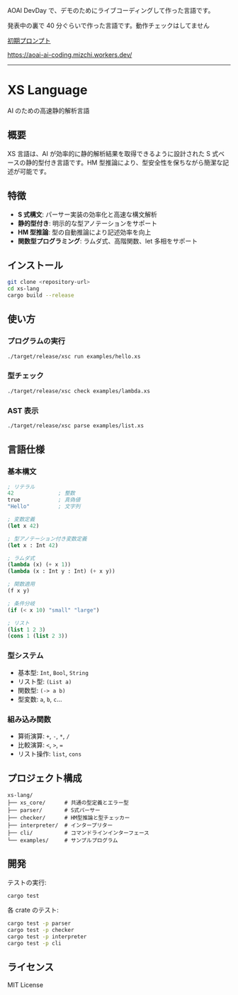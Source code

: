 AOAI DevDay で、デモのためにライブコーディングして作った言語です。

発表中の裏で 40 分ぐらいで作った言語です。動作チェックはしてません

[初期プロンプト](./CLAUDE)

https://aoai-ai-coding.mizchi.workers.dev/

---

# XS Language

AI のための高速静的解析言語

## 概要

XS 言語は、AI が効率的に静的解析結果を取得できるように設計された S 式ベースの静的型付き言語です。HM 型推論により、型安全性を保ちながら簡潔な記述が可能です。

## 特徴

- **S 式構文**: パーサー実装の効率化と高速な構文解析
- **静的型付き**: 明示的な型アノテーションをサポート
- **HM 型推論**: 型の自動推論により記述効率を向上
- **関数型プログラミング**: ラムダ式、高階関数、let 多相をサポート

## インストール

```bash
git clone <repository-url>
cd xs-lang
cargo build --release
```

## 使い方

### プログラムの実行

```bash
./target/release/xsc run examples/hello.xs
```

### 型チェック

```bash
./target/release/xsc check examples/lambda.xs
```

### AST 表示

```bash
./target/release/xsc parse examples/list.xs
```

## 言語仕様

### 基本構文

```lisp
; リテラル
42              ; 整数
true            ; 真偽値
"Hello"         ; 文字列

; 変数定義
(let x 42)

; 型アノテーション付き変数定義
(let x : Int 42)

; ラムダ式
(lambda (x) (+ x 1))
(lambda (x : Int y : Int) (+ x y))

; 関数適用
(f x y)

; 条件分岐
(if (< x 10) "small" "large")

; リスト
(list 1 2 3)
(cons 1 (list 2 3))
```

### 型システム

- 基本型: `Int`, `Bool`, `String`
- リスト型: `(List a)`
- 関数型: `(-> a b)`
- 型変数: `a`, `b`, `c`...

### 組み込み関数

- 算術演算: `+`, `-`, `*`, `/`
- 比較演算: `<`, `>`, `=`
- リスト操作: `list`, `cons`

## プロジェクト構成

```
xs-lang/
├── xs_core/      # 共通の型定義とエラー型
├── parser/       # S式パーサー
├── checker/      # HM型推論と型チェッカー
├── interpreter/  # インタープリター
├── cli/          # コマンドラインインターフェース
└── examples/     # サンプルプログラム
```

## 開発

テストの実行:

```bash
cargo test
```

各 crate のテスト:

```bash
cargo test -p parser
cargo test -p checker
cargo test -p interpreter
cargo test -p cli
```

## ライセンス

MIT License
